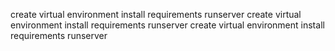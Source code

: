 create virtual environment
install requirements 
runserver
create virtual environment
install requirements 
runserver
create virtual environment
install requirements 
runserver
